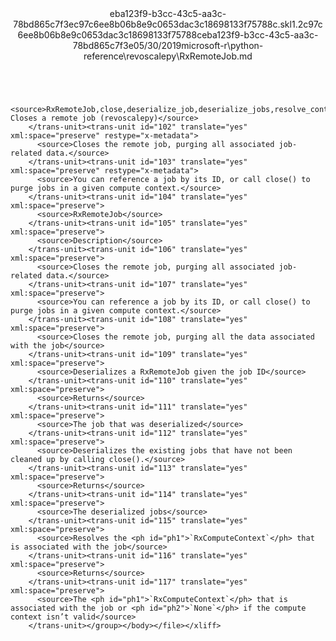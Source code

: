 <?xml version="1.0"?><xliff version="1.2" xmlns="urn:oasis:names:tc:xliff:document:1.2" xmlns:xsi="http://www.w3.org/2001/XMLSchema-instance" xsi:schemaLocation="urn:oasis:names:tc:xliff:document:1.2 xliff-core-1.2-transitional.xsd"><file datatype="xml" original="RxRemoteJob.md" source-language="en-US" target-language="en-US"><header><tool tool-id="mdxliff" tool-name="mdxliff" tool-version="1.0-8ab897d" tool-company="Microsoft" /><xliffext:skl_file_name xmlns:xliffext="urn:microsoft:content:schema:xliffextensions">eba123f9-b3cc-43c5-aa3c-78bd865c7f3ec97c6ee8b06b8e9c0653dac3c18698133f75788c.skl</xliffext:skl_file_name><xliffext:version xmlns:xliffext="urn:microsoft:content:schema:xliffextensions">1.2</xliffext:version><xliffext:ms.openlocfilehash xmlns:xliffext="urn:microsoft:content:schema:xliffextensions">c97c6ee8b06b8e9c0653dac3c18698133f75788c</xliffext:ms.openlocfilehash><xliffext:ms.sourcegitcommit xmlns:xliffext="urn:microsoft:content:schema:xliffextensions">eba123f9-b3cc-43c5-aa3c-78bd865c7f3e</xliffext:ms.sourcegitcommit><xliffext:ms.lasthandoff xmlns:xliffext="urn:microsoft:content:schema:xliffextensions">05/30/2019</xliffext:ms.lasthandoff><xliffext:ms.openlocfilepath xmlns:xliffext="urn:microsoft:content:schema:xliffextensions">microsoft-r\python-reference\revoscalepy\RxRemoteJob.md</xliffext:ms.openlocfilepath></header><body><group id="content" extype="content"><trans-unit id="101" translate="yes" xml:space="preserve" restype="x-metadata">
          <source>RxRemoteJob,close,deserialize_job,deserialize_jobs,resolve_context: Closes a remote job (revoscalepy)</source>
        </trans-unit><trans-unit id="102" translate="yes" xml:space="preserve" restype="x-metadata">
          <source>Closes the remote job, purging all associated job-related data.</source>
        </trans-unit><trans-unit id="103" translate="yes" xml:space="preserve" restype="x-metadata">
          <source>You can reference a job by its ID, or call close() to purge jobs in a given compute context.</source>
        </trans-unit><trans-unit id="104" translate="yes" xml:space="preserve">
          <source>RxRemoteJob</source>
        </trans-unit><trans-unit id="105" translate="yes" xml:space="preserve">
          <source>Description</source>
        </trans-unit><trans-unit id="106" translate="yes" xml:space="preserve">
          <source>Closes the remote job, purging all associated job-related data.</source>
        </trans-unit><trans-unit id="107" translate="yes" xml:space="preserve">
          <source>You can reference a job by its ID, or call close() to purge jobs in a given compute context.</source>
        </trans-unit><trans-unit id="108" translate="yes" xml:space="preserve">
          <source>Closes the remote job, purging all the data associated with the job</source>
        </trans-unit><trans-unit id="109" translate="yes" xml:space="preserve">
          <source>Deserializes a RxRemoteJob given the job ID</source>
        </trans-unit><trans-unit id="110" translate="yes" xml:space="preserve">
          <source>Returns</source>
        </trans-unit><trans-unit id="111" translate="yes" xml:space="preserve">
          <source>The job that was deserialized</source>
        </trans-unit><trans-unit id="112" translate="yes" xml:space="preserve">
          <source>Deserializes the existing jobs that have not been cleaned up by calling close().</source>
        </trans-unit><trans-unit id="113" translate="yes" xml:space="preserve">
          <source>Returns</source>
        </trans-unit><trans-unit id="114" translate="yes" xml:space="preserve">
          <source>The deserialized jobs</source>
        </trans-unit><trans-unit id="115" translate="yes" xml:space="preserve">
          <source>Resolves the <ph id="ph1">`RxComputeContext`</ph> that is associated with the job</source>
        </trans-unit><trans-unit id="116" translate="yes" xml:space="preserve">
          <source>Returns</source>
        </trans-unit><trans-unit id="117" translate="yes" xml:space="preserve">
          <source>The <ph id="ph1">`RxComputeContext`</ph> that is associated with the job or <ph id="ph2">`None`</ph> if the compute context isn’t valid</source>
        </trans-unit></group></body></file></xliff>